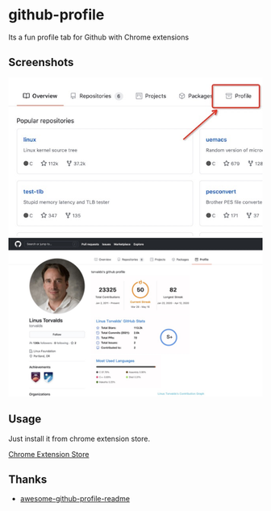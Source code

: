 # github-profile
Its a fun profile tab for Github with Chrome extensions

## Screenshots

![](./docs/1.jpg)
![](./docs/2.jpg)

## Usage

Just install it from chrome extension store.

[Chrome Extension Store](https://chrome.google.com/webstore/detail/github-profile/eijnkinhnplaekpllmgbbfieecdhcmcp)

## Thanks

- [awesome-github-profile-readme](https://github.com/abhisheknaiidu/awesome-github-profile-readme)
